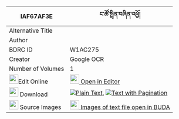 |IAF67AF3E|ང་ཚོ་སྤྲིན་བཞིན་འཕྱོ། 
| --- | --- 
|Alternative Title |
|Author | 
|BDRC ID | W1AC275
|Creator | Google OCR
|Number of Volumes| 1
|<img width="25" src="https://img.icons8.com/color/25/000000/edit-property.png">Edit Online| [<img width="25" src="https://avatars.githubusercontent.com/u/45091458?s=200&v=4"> Open in Editor](http://editor.openpecha.org/IAF67AF3E)
|<img width="25" src="https://img.icons8.com/fluent/48/000000/download-2.png"/>  Download | [![](https://img.icons8.com/color/20/000000/txt.png)Plain Text](https://github.com/Openpecha/IAF67AF3E/releases/download/v2/nga_tso_trin_shyin_cho_plain_IAF67AF3E.zip), [![](https://img.icons8.com/color/20/000000/txt.png)Text with Pagination](https://github.com/Openpecha/IAF67AF3E/releases/download/v2/nga_tso_trin_shyin_cho_pages_IAF67AF3E.zip)
|<img width="25" src="https://img.icons8.com/plasticine/100/000000/pictures-folder.png"/>  Source Images | [<img width="25" src="https://library.bdrc.io/icons/BUDA-small.svg"> Images of text file open in BUDA](https://library.bdrc.io/show/bdr:W1AC275)